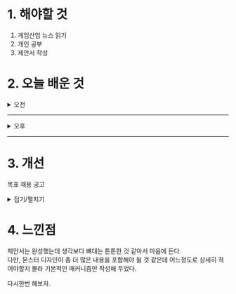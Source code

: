 
# 1. 해야할 것

1. 게임산업 뉴스 읽기 
2. 개인 공부  
3. 제안서 작성



# 2. 오늘 배운 것

<details>
<summary>오전</summary>

## 오늘의 뉴스
### [기사: 퍼스트버서커_카잔](https://www.gameinsight.co.kr/news/articleView.html?idxno=34307)
![image](https://github.com/user-attachments/assets/26720059-e7a5-45cc-8136-0f23826e34cf)
```
처음 게임쇼에서 카잔을 접했을 때는 정말 어려운 다크소울느낌이었다.
회피를 거의 배제한 무조건적인 가드와 패링을 유도하는 시스템 때문에 굉장히 불쾌했다.
하지만 이번 데모로 가드와 회피성능을 올리고 성장에 집중했다고하니
밸런스를 잘 잡고 개발하고 있다고 생각한다.
P의 거짓 이후로 또 재미있는 소울류 게임이 나오는 게 아닐까 기대하고 있다.
```
</details>

****

<details>
<summary>오후</summary>

## 오버킬 제안서 작성
![image](https://github.com/user-attachments/assets/6d0ef2b9-cef2-4dc6-ad67-fc2dc246e227)


</details>

****


# 3. 개선
목표 채용 공고

<details>
<summary>접기/펼치기</summary>

![image](https://github.com/user-attachments/assets/20a1b919-21ee-4627-be48-4455dd8cccb3)

## 레벨 구상
[유튜브: 오버킬 시나리오 시연](https://www.youtube.com/watch?v=r1ylKBzTy9g)

[유튜브: 오버킬 정예 시연](https://www.youtube.com/watch?v=33MR3MifGbU)

[유튜브: 오버킬 플레이영상 30분](https://www.youtube.com/watch?v=X-tC_AWtGh0)

[나무위키: 오버킬](https://namu.wiki/w/%ED%94%84%EB%A1%9C%EC%A0%9D%ED%8A%B8%20%EC%98%A4%EB%B2%84%ED%82%AC)

[채용공고: 오버킬 레벨디자인](https://career.nexon.com/user/recruit/member/postDetail?joinCorp=NO&reNo=20250006&currentPage=0)


</details>



# 4. 느낀점
제안서는 완성했는데 생각보다 뼈대는 튼튼한 것 같아서 마음에 든다.\
다만, 몬스터 디자인이 좀 더 많은 내용을 포함해야 될 것 같은데 어느정도로 상세히 적어야할지 몰라 기본적인 매커니즘만 작성해 두었다.

다시한번 해보자.

